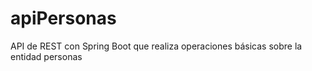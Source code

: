 # apiPersonas
API de REST con Spring Boot que realiza operaciones básicas sobre la entidad personas
